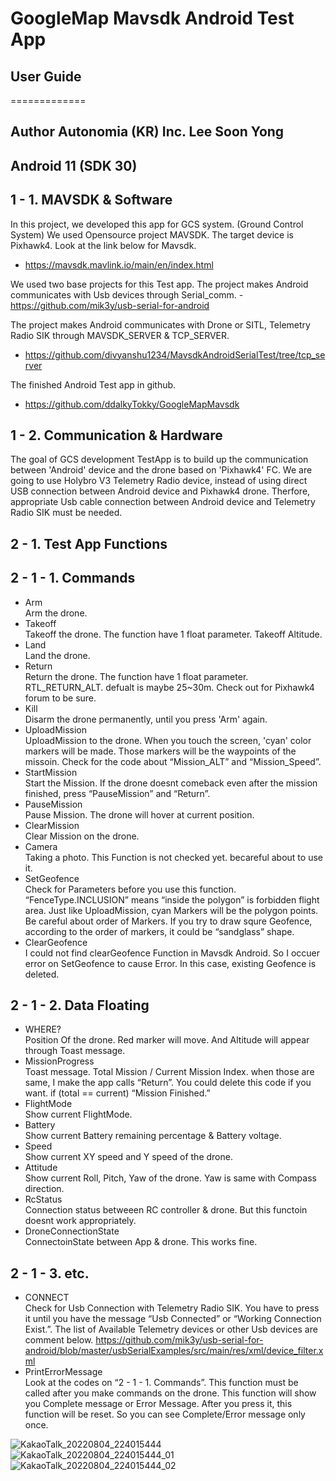 # GoogleMap Mavsdk Android Test App
## User Guide
=============
## Author Autonomia (KR) Inc. Lee Soon Yong
## Android 11 (SDK 30)

1 - 1. MAVSDK & Software
-------------
 In this project, we developed this app for GCS system. (Ground Control System) We used Opensource project MAVSDK. The target device is Pixhawk4. Look at the link below for Mavsdk.
- https://mavsdk.mavlink.io/main/en/index.html
 
 We used two base projects for this Test app. The project makes Android communicates with Usb devices through Serial_comm. - https://github.com/mik3y/usb-serial-for-android

 The project makes Android communicates with Drone or SITL, Telemetry Radio SIK through MAVSDK_SERVER & TCP_SERVER.
 - https://github.com/divyanshu1234/MavsdkAndroidSerialTest/tree/tcp_server

 The finished Android Test app in github.
- https://github.com/ddalkyTokky/GoogleMapMavsdk

1 - 2. Communication & Hardware
-------------
 The goal of GCS development TestApp is to build up the communication between 'Android' device and the drone based on 'Pixhawk4' FC. We are going to use Holybro V3 Telemetry Radio device, instead of using direct USB connection between Android device and Pixhawk4 drone. Therfore, appropriate Usb cable connection between Android device and Telemetry Radio SIK must be needed.
 
2 - 1. Test App Functions
-------------
2 - 1 - 1. Commands
-------------

 - Arm   
 Arm the drone.
 - Takeoff   
 Takeoff the drone. The function have 1 float parameter. Takeoff Altitude.
 - Land   
 Land the drone.
 - Return   
 Return the drone. The function have 1 float parameter. RTL_RETURN_ALT. defualt is maybe 25~30m. Check out for Pixhawk4 forum to be sure.
 - Kill    
 Disarm the drone permanently, until you press 'Arm' again.
 - UploadMission   
 UploadMission to the drone. When you touch the screen, 'cyan' color markers will be made. Those markers will be the waypoints of the missoin. Check for the code about “Mission_ALT” and “Mission_Speed”.
 - StartMission   
 Start the Mission. If the drone doesnt comeback even after the mission finished, press “PauseMission” and “Return”.
 - PauseMission   
 Pause Mission. The drone will hover at current position.
 - ClearMission    
 Clear Mission on the drone.
 - Camera   
 Taking a photo. This Function is not checked yet. becareful about to use it.
 - SetGeofence   
 Check for Parameters before you use this function. “FenceType.INCLUSION” means “inside the polygon” is forbidden flight area. Just like UploadMission, cyan Markers will be the polygon points. Be careful about order of Markers. If you try to draw squre Geofence, according to the order of markers, it could be “sandglass” shape.
 - ClearGeofence   
 I could not find clearGeofence Function in Mavsdk Android. So I occuer error on SetGeofence to cause Error. In this case, existing Geofence is deleted.
 
2 - 1 - 2. Data Floating
-------------
 - WHERE?   
 Position Of the drone. Red marker will move. And Altitude will appear through Toast message.
 - MissionProgress   
 Toast message. Total Mission / Current Mission Index. when those are same, I make the app calls “Return”. You could delete this code if you want. if (total == current) “Mission Finished.”
 - FlightMode   
 Show current FlightMode.
 - Battery   
 Show current Battery remaining percentage & Battery voltage. 
 - Speed   
 Show current XY speed and Y speed of the drone.
 - Attitude   
 Show current Roll, Pitch, Yaw of the drone. Yaw is same with Compass direction.
 - RcStatus   
 Connection status betweeen RC controller & drone. But this functoin doesnt work appropriately.
 - DroneConnectionState   
 ConnectoinState between App & drone. This works fine.
 
2 - 1 - 3. etc.
-------------
 - CONNECT   
 Check for Usb Connection with Telemetry Radio SIK. You have to press it until you have the message “Usb Connected” or “Working Connection Exist.”. The list of Available Telemetry devices or other Usb devices are comment below.
https://github.com/mik3y/usb-serial-for-android/blob/master/usbSerialExamples/src/main/res/xml/device_filter.xml
 - PrintErrorMessage   
 Look at the codes on “2 - 1 - 1. Commands”. This function must be called after you make commands on the drone. This function will show you Complete message or Error Message. After you press it, this function will be reset. So you can see Complete/Error message only once.
 
 
![KakaoTalk_20220804_224015444](https://user-images.githubusercontent.com/47583083/182861623-818341b2-d972-4f57-a0f2-6a74c07f8d99.jpg)
![KakaoTalk_20220804_224015444_01](https://user-images.githubusercontent.com/47583083/182861634-a369a9ab-1c52-4268-8077-58d0f621e20a.jpg)
![KakaoTalk_20220804_224015444_02](https://user-images.githubusercontent.com/47583083/182861648-609d39f9-5d71-4816-97fe-43b19f9292b1.jpg)
